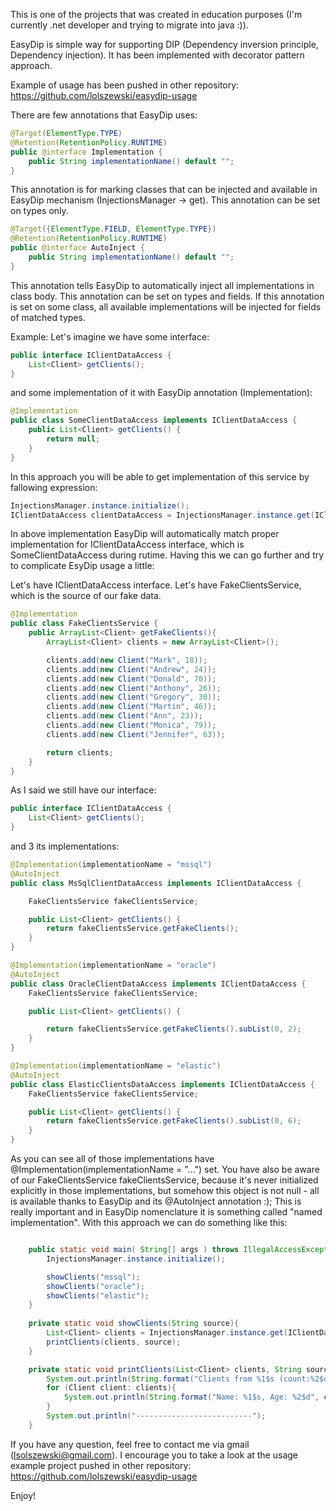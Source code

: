 This is one of the projects that was created in education purposes (I'm currently .net developer and trying to migrate into java :)).

EasyDip is simple way for supporting DIP (Dependency inversion principle, Dependency injection).
It has been implemented with decorator pattern approach.

Example of usage has been pushed in other repository:
https://github.com/lolszewski/easydip-usage

There are few annotations that EasyDip uses:

```java
@Target(ElementType.TYPE)
@Retention(RetentionPolicy.RUNTIME)
public @interface Implementation {
    public String implementationName() default "";
}
```

This annotation is for marking classes that can be injected and available in EasyDip mechanism (InjectionsManager -> get).
This annotation can be set on types only. 

```java
@Target({ElementType.FIELD, ElementType.TYPE})
@Retention(RetentionPolicy.RUNTIME)
public @interface AutoInject {
    public String implementationName() default "";
}
```

This annotation tells EasyDip to automatically inject all implementations in class body.
This annotation can be set on types and fields. 
If this annotation is set on some class, all available implementations will be injected for fields of matched types.

Example:
Let's imagine we have some interface:

```java
public interface IClientDataAccess {
    List<Client> getClients();
}
```

and some implementation of it with EasyDip annotation (Implementation):

```java
@Implementation
public class SomeClientDataAccess implements IClientDataAccess {
    public List<Client> getClients() {
        return null;
    }
}
```

In this approach you will be able to get implementation of this service by fallowing expression:

```java
InjectionsManager.instance.initialize();
IClientDataAccess clientDataAccess = InjectionsManager.instance.get(IClientDataAccess.class);
```

In above implementation EasyDip will automatically match proper implementation for IClientDataAccess interface, which is SomeClientDataAccess during rutime.
Having this we can go further and try to complicate EsyDip usage a little:

Let's have IClientDataAccess interface. 
Let's have FakeClientsService, which is the source of our fake data.

```java
@Implementation
public class FakeClientsService {
    public ArrayList<Client> getFakeClients(){
        ArrayList<Client> clients = new ArrayList<Client>();

        clients.add(new Client("Mark", 18));
        clients.add(new Client("Andrew", 24));
        clients.add(new Client("Donald", 70));
        clients.add(new Client("Anthony", 26));
        clients.add(new Client("Gregory", 30));
        clients.add(new Client("Martin", 46));
        clients.add(new Client("Ann", 23));
        clients.add(new Client("Monica", 79));
        clients.add(new Client("Jennifer", 63));

        return clients;
    }
}
```

As I said we still have our interface:
```java
public interface IClientDataAccess {
    List<Client> getClients();
}
```

and 3 its implementations:

```java
@Implementation(implementationName = "mssql")
@AutoInject
public class MsSqlClientDataAccess implements IClientDataAccess {

    FakeClientsService fakeClientsService;

    public List<Client> getClients() {
        return fakeClientsService.getFakeClients();
    }
}
```

```java
@Implementation(implementationName = "oracle")
@AutoInject
public class OracleClientDataAccess implements IClientDataAccess {
    FakeClientsService fakeClientsService;

    public List<Client> getClients() {

        return fakeClientsService.getFakeClients().subList(0, 2);
    }
}
```

```java
@Implementation(implementationName = "elastic")
@AutoInject
public class ElasticClientsDataAccess implements IClientDataAccess {
    FakeClientsService fakeClientsService;

    public List<Client> getClients() {
        return fakeClientsService.getFakeClients().subList(0, 6);
    }
}
```

As you can see all of those implementations have @Implementation(implementationName = "...") set.
You have also be aware of our FakeClientsService fakeClientsService, because it's never initialized explicitly in those implementations, but somehow this object is not null - all is available thanks to EasyDip and its @AutoInject annotation :);
This is really important and in EasyDip nomenclature it is something called "named implementation".
With this approach we can do something like this:

```java

    public static void main( String[] args ) throws IllegalAccessException, InstantiationException, ClassNotFoundException {
        InjectionsManager.instance.initialize();

        showClients("mssql");
        showClients("oracle");
        showClients("elastic");
    }
    
    private static void showClients(String source){
        List<Client> clients = InjectionsManager.instance.get(IClientDataAccess.class, source).getClients();
        printClients(clients, source);
    }

    private static void printClients(List<Client> clients, String source){
        System.out.println(String.format("Clients from %1$s (count:%2$d)", source, clients.toArray().length));
        for (Client client: clients){
            System.out.println(String.format("Name: %1$s, Age: %2$d", client.Name, client.Age));
        }
        System.out.println("--------------------------");
    }
```

If you have any question, feel free to contact me via gmail (lsolszewski@gmail.com).
I encourage you to take a look at the usage example project pushed in other repository:
https://github.com/lolszewski/easydip-usage

Enjoy!

